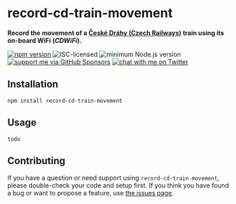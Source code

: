 # record-cd-train-movement

**Record the movement of a [České Dráhy (Czech Railways)](https://en.wikipedia.org/wiki/České_dráhy) train using its on-board WiFi (*CDWiFi*).**

[![npm version](https://img.shields.io/npm/v/record-cd-train-movement.svg)](https://www.npmjs.com/package/record-cd-train-movement)
![ISC-licensed](https://img.shields.io/github/license/derhuerst/record-cd-train-movement.svg)
![minimum Node.js version](https://img.shields.io/node/v/record-cd-train-movement.svg)
[![support me via GitHub Sponsors](https://img.shields.io/badge/support%20me-donate-fa7664.svg)](https://github.com/sponsors/derhuerst)
[![chat with me on Twitter](https://img.shields.io/badge/chat%20with%20me-on%20Twitter-1da1f2.svg)](https://twitter.com/derhuerst)


## Installation

```shell
npm install record-cd-train-movement
```


## Usage

```shell
todo
```


## Contributing

If you have a question or need support using `record-cd-train-movement`, please double-check your code and setup first. If you think you have found a bug or want to propose a feature, use [the issues page](https://github.com/derhuerst/record-cd-train-movement/issues).
